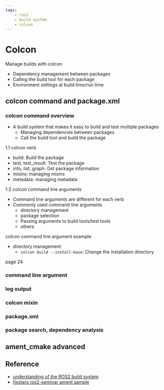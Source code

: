 ```yaml
---
tags:
    - ros2
    - build system
    - colcon
---
```


# Colcon

Manage builds with colcon
- Dependency management between packages
- Calling the build tool for each package
- Environment settings at build time/run time


## colcon command and package.xml
### colcon command overview
- A build system that makes it easy to build and test multiple packages
    - Managing dependencies between packages
    - Call the build tool and build the package

1.1 colcon verb
- build: Build the package
- test, test_result: Test the package
- info, list, graph: Get package information
- mixins: managing mixins
- metadata: managing metadata

1.2 colcon command line arguments
- Command line arguments are different for each verb
- Commonly used command line arguments
    - directory management
    - package selection
    - Passing arguments to build tools/test tools
    - others

colcon command line argument example
- directory management
    - `colcon build --install-base`: Change the installation directory
  
page 24
### command line argument
### log output
### colcon mixin
### package.xml
### package search, dependency analysis

## ament_cmake advanced

## Reference
- [understanding of the ROS2 build system](https://speakerdeck.com/fixstars/autonomous-driving-realization-by-ros2?slide=64)
- [fixstars ros2-seminar ament sample](https://github.com/fixstars/ros2-seminar-ament-sample)